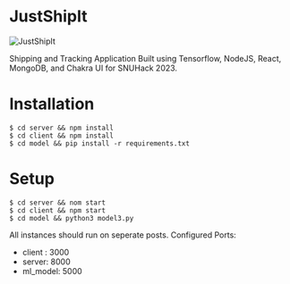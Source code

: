 # JustShipIt

![JustShipIt](https://i.imgur.com/JHjR1nu.jpeg)

Shipping and Tracking Application Built using Tensorflow, NodeJS, React, MongoDB, and Chakra UI for SNUHack 2023.

# Installation

```
$ cd server && npm install
$ cd client && npm install
$ cd model && pip install -r requirements.txt
```

# Setup

```
$ cd server && nom start
$ cd client && npm start
$ cd model && python3 model3.py
```

All instances should run on seperate posts.
Configured Ports:

- client : 3000
- server: 8000
- ml_model: 5000
